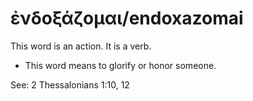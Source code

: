 # ἐνδοξάζομαι/endoxazomai 
This word is an action. It is a verb.

* This word means to glorify or honor someone. 

See: 2 Thessalonians 1:10, 12
